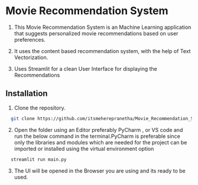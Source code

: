 # Movie Recommendation System

1) This Movie Recommendation System is an Machine Learning application that suggests personalized movie recommendations based on user preferences.

2) It uses the content based recommendation system, with the help of Text Vectorization.

3) Uses Streamlit for a clean User Interface for displaying the Recommendations

## Installation



1. Clone the repository.

```bash
  git clone https://github.com/itsmeherepranetha/Movie_Recommendation_System.git
```
2. Open the folder using an Editor preferably PyCharm , or VS code and run the below command in the terminal.PyCharm is preferable since only the libraries and modules which are needed for the project can be imported or installed using the virtual environment option
```bash
  streamlit run main.py
```
3. The UI will be opened in the Browser you are using and its ready to be used.
